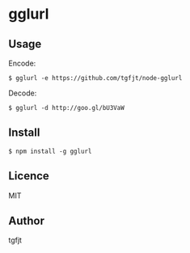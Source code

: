 # gglurl

## Usage

Encode:

```
$ gglurl -e https://github.com/tgfjt/node-gglurl
```

Decode:

```
$ gglurl -d http://goo.gl/bU3VaW
```

## Install

```
$ npm install -g gglurl
```

## Licence
MIT

## Author
tgfjt
